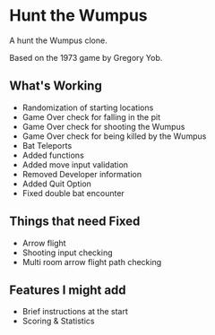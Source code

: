 # Hunt the Wumpus
A hunt the Wumpus clone.

Based on the 1973 game by Gregory Yob. 

## What's Working
* Randomization of starting locations
* Game Over check for falling in the pit
* Game Over check for shooting the Wumpus
* Game Over check for being killed by the Wumpus
* Bat Teleports
* Added functions
* Added move input validation
* Removed Developer information
* Added Quit Option
* Fixed double bat encounter

## Things that need Fixed
* Arrow flight
* Shooting input checking 
* Multi room arrow flight path checking

## Features I might add
* Brief instructions at the start 
* Scoring & Statistics 
